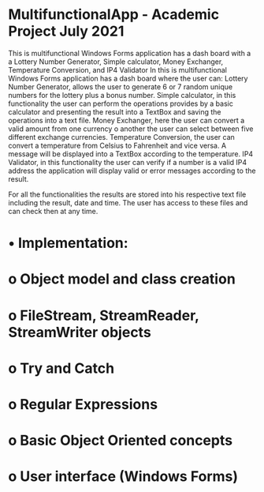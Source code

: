 # MultifunctionalApp - Academic Project July 2021
This is multifunctional Windows Forms application has a dash board with a a Lottery Number Generator, Simple calculator, Money Exchanger, Temperature Conversion, and IP4 Validator
In this is multifunctional Windows Forms application has a dash board where the user can:
Lottery Number Generator, allows the user to generate 6 or 7 random unique numbers for the lottery plus a bonus number. 
Simple calculator, in this functionality the user can perform the operations provides by a basic calculator and presenting the result into a TextBox and saving the operations into a text file.
Money Exchanger, here the user can convert a valid amount from one currency o another the user can select between five different exchange currencies. 
Temperature Conversion, the user can convert a temperature from Celsius to Fahrenheit and vice versa. A message will be displayed into a TextBox according to the temperature. 
IP4 Validator, in this functionality the user can verify if a number is a valid IP4 address the application will display valid or error messages according to the result.

 For all the functionalities the results are stored into his respective text file including the result, date and time. The user has access to these files and can check then at any time.

# •	Implementation:
#  o	Object model and class creation 
#  o	FileStream, StreamReader, StreamWriter objects
#  o	Try and Catch
#  o	Regular Expressions 
#  o	Basic Object Oriented concepts
#  o	User interface (Windows Forms)
